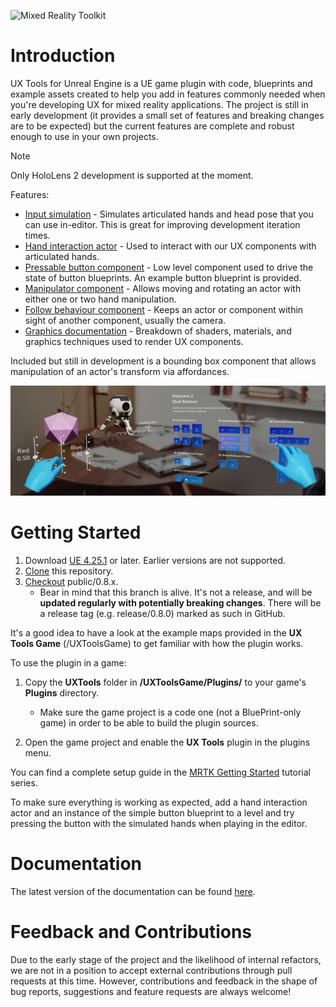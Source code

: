 ![Mixed Reality Toolkit](Docs/Images/MRTK_Unreal_UXT_Banner_Rounded.png)

# Introduction

UX Tools for Unreal Engine is a UE game plugin with code, blueprints and example assets created to help you add in features commonly needed when you're developing UX for mixed reality applications. The project is still in early development (it provides a small set of features and breaking changes are to be expected) but the current features are complete and robust enough to use in your own projects.  

> [!NOTE]
> Only HoloLens 2 development is supported at the moment. 

Features:
- [Input simulation](Docs/InputSimulation.md) - Simulates articulated hands and head pose that you can use in-editor. This is great for improving development iteration times.
- [Hand interaction actor](Docs/HandInteraction.md) - Used to interact with our UX components with articulated hands.
- [Pressable button component](Docs/PressableButton.md) - Low level component used to drive the state of button blueprints. An example button blueprint is provided.
- [Manipulator component](Docs/Manipulator.md) - Allows moving and rotating an actor with either one or two hand manipulation.
- [Follow behaviour component](Docs/FollowComponent.md) - Keeps an actor or component within sight of another component, usually the camera.
- [Graphics documentation](Docs/Graphics.md) - Breakdown of shaders, materials, and graphics techniques used to render UX components.


Included but still in development is a bounding box component that allows manipulation of an actor's transform via affordances.

![Features](Docs/Images/Features.png)


# Getting Started

1. Download [UE 4.25.1](https://www.unrealengine.com/get-now) or later. Earlier versions are not supported.
1. [Clone](https://help.github.com/en/desktop/contributing-to-projects/cloning-a-repository-from-github-to-github-desktop) this repository.
1. [Checkout](https://help.github.com/en/desktop/contributing-to-projects/switching-between-branches) public/0.8.x. 
    * Bear in mind that this branch is alive. It's not a release, and will be **updated regularly with potentially breaking changes**. There will be a release tag (e.g. release/0.8.0) marked as such in GitHub.

It's a good idea to have a look at the example maps provided in the **UX Tools Game** (/UXToolsGame) to get familiar with how the plugin works.

To use the plugin in a game:
1. Copy the **UXTools** folder in **/UXToolsGame/Plugins/** to your game's **Plugins** directory. 
    * Make sure the game project is a code one (not a BluePrint-only game) in order to be able to build the plugin sources.

2. Open the game project and enable the **UX Tools** plugin in the plugins menu.

You can find a complete setup guide in the [MRTK Getting Started](https://docs.microsoft.com/windows/mixed-reality/unreal-uxt-ch1) tutorial series.

To make sure everything is working as expected, add a hand interaction actor and an instance of the simple button blueprint to a level and try pressing the button with the simulated hands when playing in the editor.

# Documentation

The latest version of the documentation can be found [here](https://microsoft.github.io/MixedReality-UXTools-Unreal).

# Feedback and Contributions

Due to the early stage of the project and the likelihood of internal refactors, we are not in a position to accept external contributions through pull requests at this time. However, contributions and feedback in the shape of bug reports, suggestions and feature requests are always welcome!

